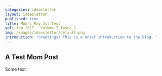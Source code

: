 ```yaml
---
categories: ideasletter
layout: ideasletter
published: true
title: Mom's May 1st Test
vol: Jan 2017 - Volume 7 Issue 1
img: /images/ideasletter/default.png
introduction: 'Greetings! This is a brief introduction to the blog. '
---
```

## A Test Mom Post

Some text
